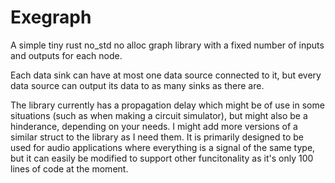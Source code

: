 # Exegraph

A simple tiny rust no_std no alloc graph library with a fixed number of inputs and outputs for each node.

Each data sink can have at most one data source connected to it, but every data source can output its data to as many sinks as there are.

The library currently has a propagation delay which might be of use in some situations (such as when making a circuit simulator), but might also be a hinderance, depending on your needs. I might add more versions of a similar struct to the library as I need them. It is primarily designed to be used for audio applications where everything is a signal of the same type, but it can easily be modified to support other funcitonality as it's only 100 lines of code at the moment. 

